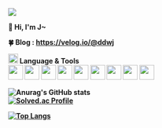 <img src="https://user-images.githubusercontent.com/44609018/194487937-526234c6-4879-4f19-bccd-606efea1d313.png">

<b>👋 Hi, I'm J~<br>

<b>🍀 Blog<b>
: https://velog.io/@ddwj<br>

<img src="https://user-images.githubusercontent.com/44609018/193739010-5aae5bf8-d866-417a-8e7d-8d462dce5156.png" style="width:20px">  
<b>Language & Tools<br>          
<img src="https://cdn.jsdelivr.net/gh/devicons/devicon/icons/html5/html5-plain-wordmark.svg" style="width:30px; height:30px;"/>
<img src="https://cdn.jsdelivr.net/gh/devicons/devicon/icons/css3/css3-plain-wordmark.svg" style="width:30px; height:30px;"/>
<img src="https://cdn.jsdelivr.net/gh/devicons/devicon/icons/javascript/javascript-plain.svg" style="width:30px; height:30px;"/>
<img src="https://cdn.jsdelivr.net/gh/devicons/devicon/icons/express/express-original-wordmark.svg" style="width:30px; height:30px;"/>     
<img src="https://cdn.jsdelivr.net/gh/devicons/devicon/icons/sass/sass-original.svg" style="width:30px; height:30px;"/>
<img src="https://cdn.jsdelivr.net/gh/devicons/devicon/icons/react/react-original.svg" style="width:30px; height:30px;"/>
<img src="https://cdn.jsdelivr.net/gh/devicons/devicon/icons/nextjs/nextjs-original.svg" style="width:30px; height:30px;"/>    
<img src="https://cdn.jsdelivr.net/gh/devicons/devicon/icons/redux/redux-original.svg" style="width:30px; height:30px;"/>
<img src="https://cdn.jsdelivr.net/gh/devicons/devicon/icons/typescript/typescript-original.svg" style="width:30px; height:30px;" />
      
          
          
          
          
![Anurag's GitHub stats](https://github-readme-stats.vercel.app/api?username=JHKIMS&show_icons=true&theme=algolia)          
[![Solved.ac Profile](http://mazassumnida.wtf/api/generate_badge?boj=wjdgns5131)](https://solved.ac/wjdgns5131)<br>

[![Top Langs](https://github-readme-stats.vercel.app/api/top-langs/?username=JHKIMS=anuraghazra&layout=compact)](https://github.com/anuraghazra/github-readme-stats)

